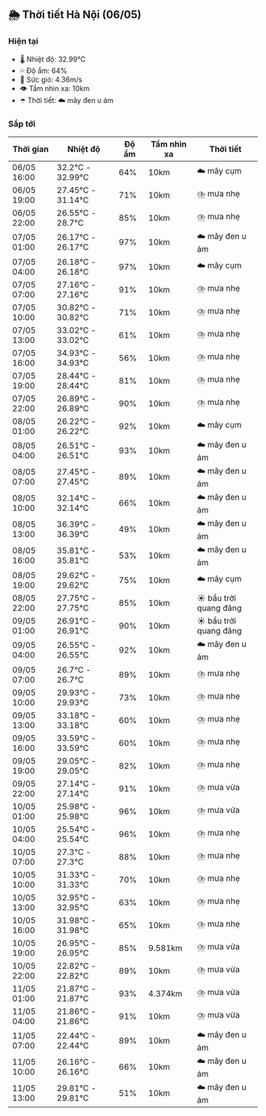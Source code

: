 ## 🌦️ Thời tiết Hà Nội (06/05)

### Hiện tại

- 🌡️ Nhiệt độ: 32.99℃
- 💦 Độ ẩm: 64%
- 💨 Sức gió: 4.36m/s
- 👁️ Tầm nhìn xa: 10km
- ☂️ Thời tiết: ☁️ mây đen u ám

### Sắp tới

| Thời gian | Nhiệt độ | Độ ẩm | Tầm nhìn xa | Thời tiết |
| --- | --- | --- | --- | --- |
| 06/05 16:00 | 32.2℃ - 32.99℃ | 64% | 10km | ☁️ mây cụm |
| 06/05 19:00 | 27.45℃ - 31.14℃ | 71% | 10km | ⛈️ mưa nhẹ |
| 06/05 22:00 | 26.55℃ - 28.7℃ | 85% | 10km | ⛈️ mưa nhẹ |
| 07/05 01:00 | 26.17℃ - 26.17℃ | 97% | 10km | ☁️ mây đen u ám |
| 07/05 04:00 | 26.18℃ - 26.18℃ | 97% | 10km | ☁️ mây cụm |
| 07/05 07:00 | 27.16℃ - 27.16℃ | 91% | 10km | ⛈️ mưa nhẹ |
| 07/05 10:00 | 30.82℃ - 30.82℃ | 71% | 10km | ⛈️ mưa nhẹ |
| 07/05 13:00 | 33.02℃ - 33.02℃ | 61% | 10km | ⛈️ mưa nhẹ |
| 07/05 16:00 | 34.93℃ - 34.93℃ | 56% | 10km | ⛈️ mưa nhẹ |
| 07/05 19:00 | 28.44℃ - 28.44℃ | 81% | 10km | ⛈️ mưa nhẹ |
| 07/05 22:00 | 26.89℃ - 26.89℃ | 90% | 10km | ⛈️ mưa nhẹ |
| 08/05 01:00 | 26.22℃ - 26.22℃ | 92% | 10km | ☁️ mây cụm |
| 08/05 04:00 | 26.51℃ - 26.51℃ | 93% | 10km | ☁️ mây đen u ám |
| 08/05 07:00 | 27.45℃ - 27.45℃ | 89% | 10km | ☁️ mây đen u ám |
| 08/05 10:00 | 32.14℃ - 32.14℃ | 66% | 10km | ☁️ mây đen u ám |
| 08/05 13:00 | 36.39℃ - 36.39℃ | 49% | 10km | ☁️ mây đen u ám |
| 08/05 16:00 | 35.81℃ - 35.81℃ | 53% | 10km | ☁️ mây đen u ám |
| 08/05 19:00 | 29.62℃ - 29.62℃ | 75% | 10km | ☁️ mây cụm |
| 08/05 22:00 | 27.75℃ - 27.75℃ | 85% | 10km | ☀️ bầu trời quang đãng |
| 09/05 01:00 | 26.91℃ - 26.91℃ | 90% | 10km | ☀️ bầu trời quang đãng |
| 09/05 04:00 | 26.55℃ - 26.55℃ | 92% | 10km | ☁️ mây đen u ám |
| 09/05 07:00 | 26.7℃ - 26.7℃ | 89% | 10km | ⛈️ mưa nhẹ |
| 09/05 10:00 | 29.93℃ - 29.93℃ | 73% | 10km | ⛈️ mưa nhẹ |
| 09/05 13:00 | 33.18℃ - 33.18℃ | 60% | 10km | ⛈️ mưa nhẹ |
| 09/05 16:00 | 33.59℃ - 33.59℃ | 60% | 10km | ⛈️ mưa nhẹ |
| 09/05 19:00 | 29.05℃ - 29.05℃ | 82% | 10km | ⛈️ mưa nhẹ |
| 09/05 22:00 | 27.14℃ - 27.14℃ | 91% | 10km | ⛈️ mưa vừa |
| 10/05 01:00 | 25.98℃ - 25.98℃ | 96% | 10km | ⛈️ mưa vừa |
| 10/05 04:00 | 25.54℃ - 25.54℃ | 96% | 10km | ⛈️ mưa nhẹ |
| 10/05 07:00 | 27.3℃ - 27.3℃ | 88% | 10km | ⛈️ mưa nhẹ |
| 10/05 10:00 | 31.33℃ - 31.33℃ | 70% | 10km | ⛈️ mưa nhẹ |
| 10/05 13:00 | 32.95℃ - 32.95℃ | 63% | 10km | ⛈️ mưa nhẹ |
| 10/05 16:00 | 31.98℃ - 31.98℃ | 65% | 10km | ⛈️ mưa nhẹ |
| 10/05 19:00 | 26.95℃ - 26.95℃ | 85% | 9.581km | ⛈️ mưa vừa |
| 10/05 22:00 | 22.82℃ - 22.82℃ | 89% | 10km | ⛈️ mưa vừa |
| 11/05 01:00 | 21.87℃ - 21.87℃ | 93% | 4.374km | ⛈️ mưa vừa |
| 11/05 04:00 | 21.86℃ - 21.86℃ | 91% | 10km | ⛈️ mưa vừa |
| 11/05 07:00 | 22.44℃ - 22.44℃ | 89% | 10km | ☁️ mây đen u ám |
| 11/05 10:00 | 26.16℃ - 26.16℃ | 66% | 10km | ☁️ mây đen u ám |
| 11/05 13:00 | 29.81℃ - 29.81℃ | 51% | 10km | ☁️ mây đen u ám |
